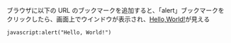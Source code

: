 ブラウザに以下の URL のブックマークを追加すると、「alert」ブックマークをクリックしたら、画面上でウインドウが表示され、[Hello,World!](exercises/ch01/ex03/ブックマーク.png)が見える

```text
javascript:alert("Hello, World!")
```

